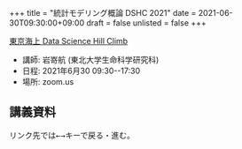 +++
title = "統計モデリング概論 DSHC 2021"
date = 2021-06-30T09:30:00+09:00
draft = false
unlisted = false
+++

[東京海上 Data Science Hill Climb](https://tokiomarine-dshc.com/)

- 講師: 岩嵜航 (東北大学生命科学研究科)
- 日程: 2021年6月30 09:30--17:30
- 場所: zoom.us

## 講義資料

リンク先では<kbd>←</kbd><kbd>→</kbd>キーで戻る・進む。
